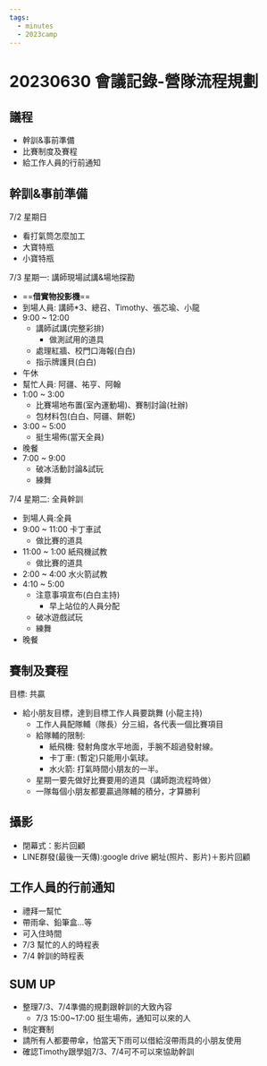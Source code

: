 ```yaml
---
tags:
  - minutes
  - 2023camp
---
```

# 20230630 會議記錄-營隊流程規劃

## 議程

- 幹訓&事前準備
- 比賽制度及賽程
- 給工作人員的行前通知

## 幹訓&事前準備

7/2 星期日

- 看打氣筒怎麼加工
- 大寶特瓶
- 小寶特瓶

7/3 星期一: 講師現場試講&場地探勘

- ==**借實物投影機**==
- 到場人員: 講師*3、總召、Timothy、張芯瑜、小龍
- 9:00 ~ 12:00
  - 講師試講(完整彩排)
    - 做測試用的道具
  - 處理紅牆、校門口海報(白白)
  - 指示牌護貝(白白)
- 午休
- 幫忙人員: 阿疆、祐亨、阿翰
- 1:00 ~ 3:00
  - 比賽場地布置(室內運動場)、賽制討論(社辦)
  - 包材料包(白白、阿疆、餅乾)
- 3:00 ~ 5:00
  - 挺生場佈(當天全員)
- 晚餐
- 7:00 ~ 9:00
  - 破冰活動討論&試玩
  - 練舞

7/4 星期二: 全員幹訓

- 到場人員:全員
- 9:00 ~ 11:00 卡丁車試
  - 做比賽的道具
- 11:00 ~ 1:00 紙飛機試教
  - 做比賽的道具
- 2:00 ~ 4:00 水火箭試教
- 4:10 ~ 5:00
  - 注意事項宣布(白白主持)
    - 早上站位的人員分配
  - 破冰遊戲試玩
  - 練舞
- 晚餐

## 賽制及賽程

目標: 共贏

- 給小朋友目標，達到目標工作人員要跳舞 (小龍主持)
  - 工作人員配隊輔（隊長）分三組，各代表一個比賽項目
  - 給隊輔的限制:
    - 紙飛機: 發射角度水平地面，手腕不超過發射線。
    - 卡丁車: (暫定)只能用小氣球。
    - 水火箭: 打氣時間小朋友的一半。
  - 星期一要先做好比賽要用的道具（講師跑流程時做）
  - 一隊每個小朋友都要贏過隊輔的積分，才算勝利

## 攝影

- 閉幕式：影片回顧
- LINE群發(最後一天傳):google drive 網址(照片、影片)＋影片回顧

## 工作人員的行前通知

- 禮拜一幫忙
- 帶雨傘、鉛筆盒...等
- 可入住時間
- 7/3 幫忙的人的時程表
- 7/4 幹訓的時程表

## SUM UP

- 整理7/3、7/4準備的規劃跟幹訓的大致內容
  - 7/3 15:00~17:00 挺生場佈，通知可以來的人
- 制定賽制
- 請所有人都要帶傘，怕當天下雨可以借給沒帶雨具的小朋友使用
- 確認Timothy跟學姐7/3、7/4可不可以來協助幹訓
